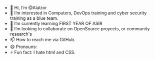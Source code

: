 - 👋 Hi, I’m @Alalzor
- 👀 I’m interested in Computers, DevOps training and cyber security training as a blue team.
- 🌱 I’m currently learning FIRST YEAR OF ASIR
- 💞️ I’m looking to collaborate on OpenSource proyects, or community research's
- 📫 How to reach me via GitHub.
- 😄 Pronouns: 
- ⚡ Fun fact: I hate html and CSS.
<!---
Alalzor/Alalzor is a ✨ special ✨ repository because its `README.md` (this file) appears on your GitHub profile.
You can click the Preview link to take a look at your changes.
--->
